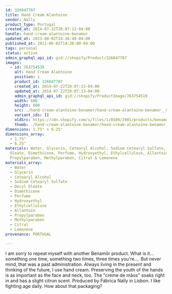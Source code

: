 ```yaml
---
id: 326847787
title: Hand Cream Alantoine
vendor: Nally
product_type: Portugal
created_at: 2014-07-22T20:07:12-04:00
handle: hand-cream-alantoine-benamor
updated_at: 2023-08-02T14:36:40-04:00
published_at: 2011-06-02T14:36:00-04:00
tags: personal
status: active
admin_graphql_api_id: gid://shopify/Product/326847787
images:
  - id: 763754519
    alt: Hand Cream Alantoine
    position: 1
    product_id: 326847787
    created_at: 2014-07-22T20:07:13-04:00
    updated_at: 2014-07-22T20:07:13-04:00
    admin_graphql_api_id: gid://shopify/ProductImage/763754519
    width: 600
    height: 600
    src: ./hand-cream-alantoine-benamor/hand-cream-alantoine-benamor__0.jpg
    variant_ids: []
    oldSrc: https://cdn.shopify.com/s/files/1/0589/2901/products/benamore-hand-cream.jpeg?v=1406074033
    thumb: ./hand-cream-alantoine-benamor/hand-cream-alantoine-benamor__0-thumb.jpg
dimensions: 1.75" x 6.25"
dimensions_array:
  - 1.75"
  - 6.25"
materials: Water, Glycerin, Cetearyl Alcohol, Sodium Cetearyl Sulfate, Decyl
  Oleate, Dimethicone, Perfume, Hydroxyethyl, Ethylcellulose, Allantoin,
  Propylparaben, Methylparaben, Citral & Lemonene
materials_array:
  - Water
  - Glycerin
  - Cetearyl Alcohol
  - Sodium Cetearyl Sulfate
  - Decyl Oleate
  - Dimethicone
  - Perfume
  - Hydroxyethyl
  - Ethylcellulose
  - Allantoin
  - Propylparaben
  - Methylparaben
  - Citral
  - Lemonene
provenance: PORTUGAL

---
```


I am sorry to repeat myself with another Benamôr product. What is it... something one time, something two times, three times you're.... But never mind, that was a past administration. Always living in the present and thinking of the future, I use hand cream. Preserving the youth of the hands is as important as the face and neck, too. The "creme de mãos" soaks right in and has a slight citron scent. Produced by Fábrica Nally in Lisbon. I like fighting age daily. How about that packaging?